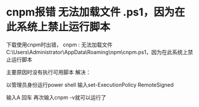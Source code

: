 # cnpm报错  无法加载文件 .ps1，因为在此系统上禁止运行脚本

下载使用cnpm时出错，
cnpm : 无法加载文件 C:\Users\Administrator\AppData\Roaming\npm\cnpm.ps1，因为在此系统上禁止运行脚本

主要原因时没有执行可用脚本
解决：

以管理员身份运行power shell
输入set-ExecutionPolicy RemoteSigned

输入A 回车
再次输入cnpm -v就可以运行了
